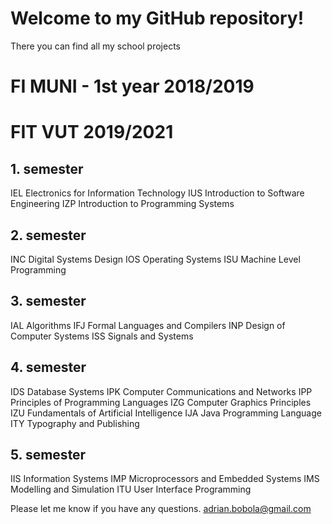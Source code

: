 # Welcome to my GitHub repository!
There you can find all my school projects

# FI MUNI - 1st year 2018/2019

# FIT VUT 2019/2021

## 1. semester

IEL	Electronics for Information Technology
IUS	Introduction to Software Engineering
IZP	Introduction to Programming Systems

## 2. semester

INC	Digital Systems Design
IOS	Operating Systems
ISU	Machine Level Programming

## 3. semester

IAL	Algorithms
IFJ	Formal Languages and Compilers
INP	Design of Computer Systems
ISS	Signals and Systems

## 4. semester

IDS	Database Systems
IPK	Computer Communications and Networks
IPP	Principles of Programming Languages
IZG	Computer Graphics Principles
IZU	Fundamentals of Artificial Intelligence
IJA	Java Programming Language
ITY	Typography and Publishing

## 5. semester

IIS	Information Systems
IMP	Microprocessors and Embedded Systems
IMS	Modelling and Simulation
ITU	User Interface Programming

Please let me know if you have any questions.
adrian.bobola@gmail.com